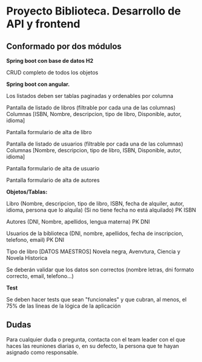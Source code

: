 # Proyecto Biblioteca. Desarrollo de API y frontend

## Conformado por dos módulos

**Spring boot con base de datos H2**

CRUD completo de todos los objetos

**Spring boot con angular.**

Los listados deben ser tablas paginadas y ordenables por columna

Pantalla de listado de libros 
(filtrable por cada una de las columnas) Columnas [ISBN, Nombre, descripcion, tipo de libro,  Disponible, autor, idioma]

Pantalla formulario de alta de libro

Pantalla de listado de usuarios
(filtrable por cada una de las columnas) Columnas [Nombre, descripcion, tipo de libro, ISBN, Disponible, autor, idioma]

Pantalla formulario de alta de usuario

Pantalla formulario de alta de autores
		
**Objetos/Tablas:**

Libro (Nombre, descripcion, tipo de libro, ISBN, fecha de alquiler, autor, idioma, persona que lo alquila) (Si no tiene fecha no está alquilado) PK ISBN

Autores (DNI, Nombre, apellidos, lengua materna) PK DNI

Usuarios de la biblioteca (DNI, nombre, apellidos, fecha de inscripcion, telefono, email) PK DNI

Tipo de libro [DATOS MAESTROS] Novela negra, Avenvtura, Ciencia y Novela Historica

Se deberán validar que los datos son correctos (nombre letras, dni formato correcto, email, telefono...)

**Test**

Se deben hacer tests que sean "funcionales" y que cubran, al menos, el 75% de las lineas de la lógica de la aplicación

## Dudas

Para cualquier duda o pregunta, contacta con el team leader con el que haces las reuniones diarias o, en su defecto, la persona que te hayan asignado como responsable.